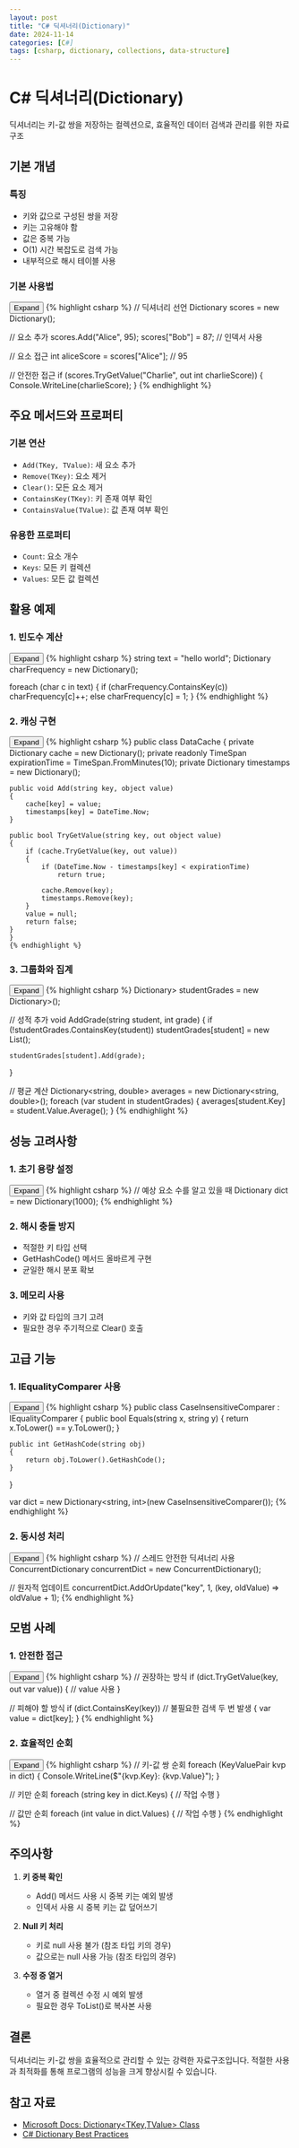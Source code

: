 ```yaml
---
layout: post
title: "C# 딕셔너리(Dictionary)"
date: 2024-11-14
categories: [C#]
tags: [csharp, dictionary, collections, data-structure]
---
```


# C# 딕셔너리(Dictionary)

딕셔너리는 키-값 쌍을 저장하는 컬렉션으로, 효율적인 데이터 검색과 관리를 위한 자료구조

## 기본 개념

### 특징
- 키와 값으로 구성된 쌍을 저장
- 키는 고유해야 함
- 값은 중복 가능
- O(1) 시간 복잡도로 검색 가능
- 내부적으로 해시 테이블 사용

### 기본 사용법

<div class="code-block-container">
    <button class="code-toggle">Expand</button>
    {% highlight csharp %}
// 딕셔너리 선언
Dictionary<string, int> scores = new Dictionary<string, int>();

// 요소 추가
scores.Add("Alice", 95);
scores["Bob"] = 87;    // 인덱서 사용

// 요소 접근
int aliceScore = scores["Alice"];  // 95

// 안전한 접근
if (scores.TryGetValue("Charlie", out int charlieScore))
{
    Console.WriteLine(charlieScore);
}
{% endhighlight %}
</div>

## 주요 메서드와 프로퍼티

### 기본 연산
- `Add(TKey, TValue)`: 새 요소 추가
- `Remove(TKey)`: 요소 제거
- `Clear()`: 모든 요소 제거
- `ContainsKey(TKey)`: 키 존재 여부 확인
- `ContainsValue(TValue)`: 값 존재 여부 확인

### 유용한 프로퍼티
- `Count`: 요소 개수
- `Keys`: 모든 키 컬렉션
- `Values`: 모든 값 컬렉션

## 활용 예제

### 1. 빈도수 계산

<div class="code-block-container">
    <button class="code-toggle">Expand</button>
    {% highlight csharp %}
    string text = "hello world";
    Dictionary<char, int> charFrequency = new Dictionary<char, int>();

foreach (char c in text)
{
    if (charFrequency.ContainsKey(c))
        charFrequency[c]++;
    else
        charFrequency[c] = 1;
    }
    {% endhighlight %}
</div>

### 2. 캐싱 구현

<div class="code-block-container">
    <button class="code-toggle">Expand</button>
    {% highlight csharp %}
    public class DataCache
    {
    private Dictionary<string, object> cache = new Dictionary<string, object>();
    private readonly TimeSpan expirationTime = TimeSpan.FromMinutes(10);
    private Dictionary<string, DateTime> timestamps = new Dictionary<string, DateTime>();

    public void Add(string key, object value)
    {
        cache[key] = value;
        timestamps[key] = DateTime.Now;
    }

    public bool TryGetValue(string key, out object value)
    {
        if (cache.TryGetValue(key, out value))
        {
            if (DateTime.Now - timestamps[key] < expirationTime)
                return true;
            
            cache.Remove(key);
            timestamps.Remove(key);
        }
        value = null;
        return false;
    }
    }
    {% endhighlight %}
</div>

### 3. 그룹화와 집계

<div class="code-block-container">
    <button class="code-toggle">Expand</button>
    {% highlight csharp %}
    Dictionary<string, List<int>> studentGrades = new Dictionary<string, List<int>>();

// 성적 추가
void AddGrade(string student, int grade)
{
    if (!studentGrades.ContainsKey(student))
        studentGrades[student] = new List<int>();
    
    studentGrades[student].Add(grade);
}

// 평균 계산
Dictionary<string, double> averages = new Dictionary<string, double>();
foreach (var student in studentGrades)
{
    averages[student.Key] = student.Value.Average();
    }
    {% endhighlight %}
</div>

## 성능 고려사항

### 1. 초기 용량 설정
<div class="code-block-container">
    <button class="code-toggle">Expand</button>
    {% highlight csharp %}
    // 예상 요소 수를 알고 있을 때
    Dictionary<string, int> dict = new Dictionary<string, int>(1000);
    {% endhighlight %}
</div>

### 2. 해시 충돌 방지
- 적절한 키 타입 선택
- GetHashCode() 메서드 올바르게 구현
- 균일한 해시 분포 확보

### 3. 메모리 사용
- 키와 값 타입의 크기 고려
- 필요한 경우 주기적으로 Clear() 호출

## 고급 기능

### 1. IEqualityComparer 사용

<div class="code-block-container">
    <button class="code-toggle">Expand</button>
    {% highlight csharp %}
    public class CaseInsensitiveComparer : IEqualityComparer<string>
    {
    public bool Equals(string x, string y)
    {
        return x.ToLower() == y.ToLower();
    }

    public int GetHashCode(string obj)
    {
        return obj.ToLower().GetHashCode();
    }
}

var dict = new Dictionary<string, int>(new CaseInsensitiveComparer());
    {% endhighlight %}
</div>

### 2. 동시성 처리

<div class="code-block-container">
    <button class="code-toggle">Expand</button>
    {% highlight csharp %}
    // 스레드 안전한 딕셔너리 사용
ConcurrentDictionary<string, int> concurrentDict = new ConcurrentDictionary<string, int>();

// 원자적 업데이트
    concurrentDict.AddOrUpdate("key", 1, (key, oldValue) => oldValue + 1);
    {% endhighlight %}
</div>

## 모범 사례

### 1. 안전한 접근
<div class="code-block-container">
    <button class="code-toggle">Expand</button>
    {% highlight csharp %}
    // 권장하는 방식
    if (dict.TryGetValue(key, out var value))
{
    // value 사용
}

// 피해야 할 방식
if (dict.ContainsKey(key))  // 불필요한 검색 두 번 발생
{
    var value = dict[key];
    }
    {% endhighlight %}
</div>

### 2. 효율적인 순회

<div class="code-block-container">
    <button class="code-toggle">Expand</button>
    {% highlight csharp %}
    // 키-값 쌍 순회
    foreach (KeyValuePair<string, int> kvp in dict)
{
    Console.WriteLine($"{kvp.Key}: {kvp.Value}");
}

// 키만 순회
foreach (string key in dict.Keys)
{
    // 작업 수행
}

// 값만 순회
foreach (int value in dict.Values)
{
    // 작업 수행
    }
    {% endhighlight %}
</div>

## 주의사항

1. **키 중복 확인**
   - Add() 메서드 사용 시 중복 키는 예외 발생
   - 인덱서 사용 시 중복 키는 값 덮어쓰기

2. **Null 키 처리**
   - 키로 null 사용 불가 (참조 타입 키의 경우)
   - 값으로는 null 사용 가능 (참조 타입의 경우)

3. **수정 중 열거**
   - 열거 중 컬렉션 수정 시 예외 발생
   - 필요한 경우 ToList()로 복사본 사용

## 결론

딕셔너리는 키-값 쌍을 효율적으로 관리할 수 있는 강력한 자료구조입니다. 적절한 사용과 최적화를 통해 프로그램의 성능을 크게 향상시킬 수 있습니다.

## 참고 자료

- [Microsoft Docs: Dictionary<TKey,TValue> Class](https://docs.microsoft.com/en-us/dotnet/api/system.collections.generic.dictionary-2)
- [C# Dictionary Best Practices](https://docs.microsoft.com/en-us/dotnet/standard/collections/hashtable-and-dictionary-collection-types)